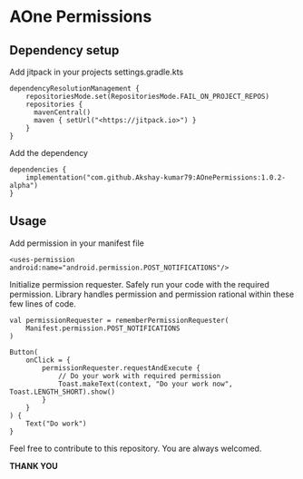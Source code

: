 # AOne Permissions

## Dependency setup

Add jitpack in your projects settings.gradle.kts
```
dependencyResolutionManagement {
    repositoriesMode.set(RepositoriesMode.FAIL_ON_PROJECT_REPOS)
    repositories {
      mavenCentral()
      maven { setUrl("<https://jitpack.io>") }
    }
}
```

Add the dependency
```
dependencies {
    implementation("com.github.Akshay-kumar79:AOnePermissions:1.0.2-alpha")
}
```

## Usage

Add permission in your manifest file
```
<uses-permission android:name="android.permission.POST_NOTIFICATIONS"/>
```

Initialize permission requester. Safely run your code with the required permission. 
Library handles permission and permission rational within these few lines of code.
```
val permissionRequester = rememberPermissionRequester(
    Manifest.permission.POST_NOTIFICATIONS
)

Button(
    onClick = {
        permissionRequester.requestAndExecute {
            // Do your work with required permission
            Toast.makeText(context, "Do your work now", Toast.LENGTH_SHORT).show()
        }
    }
) {
    Text("Do work")
}
```

Feel free to contribute to this repository. You are always welcomed.

**THANK YOU**
